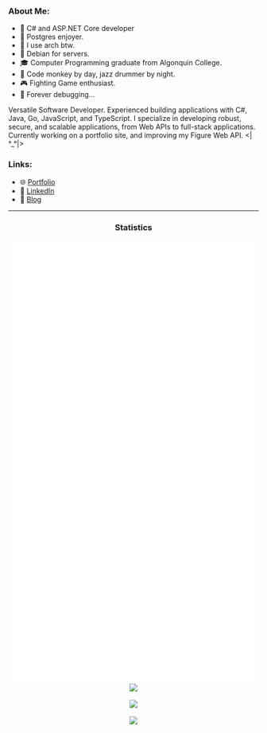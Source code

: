 ### About Me:

- 🤖 C# and ASP.NET Core developer
- 🐘 Postgres enjoyer.
- 🐧 I use arch btw.
- 🍥 Debian for servers.
- 🎓 Computer Programming graduate from Algonquin College.
- 🥁 Code monkey by day, jazz drummer by night.
- 🎮 Fighting Game enthusiast.
- 👺 Forever debugging...

Versatile Software Developer. Experienced building applications with C#, Java, Go, JavaScript, and TypeScript. I specialize in developing robust, secure, and scalable applications, from Web APIs to full-stack applications. Currently working on a portfolio site, and improving my Figure Web API. <|°_°|>


### Links:

- 🌐 [Portfolio](https://chris-dykes.dev/)
- 👔 [LinkedIn](https://www.linkedin.com/in/christopher-dykes/)
- 📝 [Blog](chris-dykes-j.github.io/)

---

<h3 align="center">Statistics</h1>

<p align="center">
  <img src="https://raw.githubusercontent.com/chris-dykes-j/github-stats/master/generated/languages.svg#gh-dark-mode-only">
  <img src="https://raw.githubusercontent.com/chris-dykes-j/github-stats/master/generated/languages.svg#gh-light-mode-only">
  <img src="https://raw.githubusercontent.com/chris-dykes-j/github-stats/master/generated/overview.svg#gh-dark-mode-only">
  <img src="https://raw.githubusercontent.com/chris-d-j/github-stats/master/generated/overview.svg#gh-light-mode-only">
</p>

<p align="center">
  <a href="https://git.io/streak-stats#gh-light-mode-only">
    <img src="https://streak-stats.demolab.com/?user=chris-dykes-j&theme=vue">
  </a>
</p>
<p align="center">
  <a href="https://git.io/streak-stats#gh-dark-mode-only">
    <img src="https://streak-stats.demolab.com/?user=chris-dykes-j&theme=dark-smoky">
  </a>
</p>
